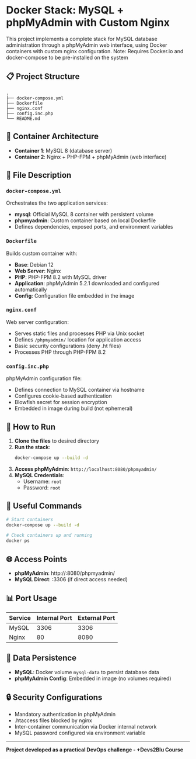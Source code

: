 # Docker Stack: MySQL + phpMyAdmin with Custom Nginx

This project implements a complete stack for MySQL database administration through a phpMyAdmin web interface, using Docker containers with custom nginx configuration.
Note: Requires Docker.io and docker-compose to be pre-installed on the system

## 📋 Project Structure

```
.
├── docker-compose.yml
├── Dockerfile  
├── nginx.conf
├── config.inc.php
└── README.md
```

## 🐳 Container Architecture

- **Container 1**: MySQL 8 (database server)
- **Container 2**: Nginx + PHP-FPM + phpMyAdmin (web interface)

## 📁 File Description

### `docker-compose.yml`
Orchestrates the two application services:
- **mysql**: Official MySQL 8 container with persistent volume
- **phpmyadmin**: Custom container based on local Dockerfile
- Defines dependencies, exposed ports, and environment variables

### `Dockerfile`
Builds custom container with:
- **Base**: Debian 12
- **Web Server**: Nginx 
- **PHP**: PHP-FPM 8.2 with MySQL driver
- **Application**: phpMyAdmin 5.2.1 downloaded and configured automatically
- **Config**: Configuration file embedded in the image

### `nginx.conf`
Web server configuration:
- Serves static files and processes PHP via Unix socket
- Defines `/phpmyadmin/` location for application access
- Basic security configurations (deny .ht files)
- Processes PHP through PHP-FPM 8.2

### `config.inc.php`
phpMyAdmin configuration file:
- Defines connection to MySQL container via hostname
- Configures cookie-based authentication
- Blowfish secret for session encryption
- Embedded in image during build (not ephemeral)

## 🚀 How to Run

1. **Clone the files** to desired directory
2. **Run the stack**:
   ```bash
   docker-compose up --build -d
   ```
3. **Access phpMyAdmin**: `http://localhost:8080/phpmyadmin/`
4. **MySQL Credentials**:
   - Username: `root`
   - Password: `root`

## 🔧 Useful Commands

```bash
# Start containers
docker-compose up --build -d

# Check containers up and running
docker ps
```

## 🌐 Access Points

- **phpMyAdmin**: http://<bridge network interface ip>:8080/phpmyadmin/
- **MySQL Direct**: <bridge network interface ip>:3306 (if direct access needed)

## 📊 Port Usage

| Service | Internal Port | External Port |
|---------|---------------|---------------|
| MySQL | 3306 | 3306 |
| Nginx | 80 | 8080 |

## 💾 Data Persistence

- **MySQL**: Docker volume `mysql-data` to persist database data
- **phpMyAdmin Config**: Embedded in image (no volumes required)

## 🔒 Security Configurations

- Mandatory authentication in phpMyAdmin
- .htaccess files blocked by nginx  
- Inter-container communication via Docker internal network
- MySQL password configured via environment variable

---

**Project developed as a practical DevOps challenge - +Devs2Blu Course**
